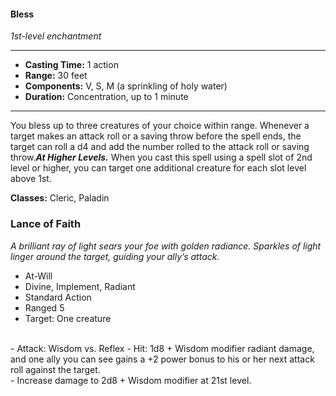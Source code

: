 
#### Bless
*1st-level enchantment*
___
- **Casting Time:** 1 action
- **Range:** 30 feet
- **Components:** V, S, M (a sprinkling of holy water)
- **Duration:** Concentration, up to 1 minute
---
You bless up to three creatures of your choice within range. Whenever a target makes an attack roll or a saving throw before the spell ends, the target can roll a d4 and add the number rolled to the attack roll or saving throw.***At Higher Levels.*** When you cast this spell using a spell slot of 2nd level or higher, you can target one additional creature for each slot level above 1st.

**Classes:** Cleric, Paladin

### Lance of Faith
*A brilliant ray of light sears your foe with golden radiance. Sparkles of light linger around the target, guiding your ally’s attack.*

- At-Will
- Divine, Implement, Radiant
- Standard Action
- Ranged 5
- Target: One creature
<br>
- Attack: Wisdom vs. Reflex
- Hit: 1d8 + Wisdom modifier radiant damage, and one ally you can see gains a +2 power bonus to his or her next attack roll against the target.
<br>
- Increase damage to 2d8 + Wisdom modifier at 21st level.